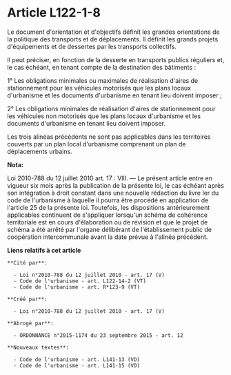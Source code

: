 # Article L122-1-8

Le document d'orientation et d'objectifs définit les grandes orientations de la politique des transports et de déplacements.
Il définit les grands projets d'équipements et de dessertes par les transports collectifs. 

Il peut préciser, en fonction de la desserte en transports publics réguliers et, le cas échéant, en tenant compte de la
destination des bâtiments : 

1° Les obligations minimales ou maximales de réalisation d'aires de stationnement pour les véhicules motorisés que les plans
locaux d'urbanisme et les documents d'urbanisme en tenant lieu doivent imposer ; 

2° Les obligations minimales de réalisation d'aires de stationnement pour les véhicules non motorisés que les plans locaux
d'urbanisme et les documents d'urbanisme en tenant lieu doivent imposer. 

Les trois alinéas précédents ne sont pas applicables dans les territoires couverts par un plan local d'urbanisme comprenant
un plan de déplacements urbains.

**Nota:**

Loi 2010-788 du 12 juillet 2010 art. 17 : VIII. ― Le présent article entre en vigueur six mois après la publication de la
présente loi, le cas échéant après son intégration à droit constant dans une nouvelle rédaction du livre Ier du code de
l'urbanisme à laquelle il pourra être procédé en application de l'article 25 de la présente loi.
Toutefois, les dispositions antérieurement applicables continuent de s'appliquer lorsqu'un schéma de cohérence territoriale
est en cours d'élaboration ou de révision et que le projet de schéma a été arrêté par l'organe délibérant de l'établissement
public de coopération intercommunale avant la date prévue à l'alinéa précédent.

**Liens relatifs à cet article**

	**Cité par**:

	  - Loi n°2010-788 du 12 juillet 2010 - art. 17 (V)
	  - Code de l'urbanisme - art. L122-14-2 (VT)
	  - Code de l'urbanisme - art. R*123-9 (VT)

	**Créé par**:

	  - Loi n°2010-788 du 12 juillet 2010 - art. 17 (V)

	**Abrogé par**:

	  - ORDONNANCE n°2015-1174 du 23 septembre 2015 - art. 12

	**Nouveaux textes**:

	  - Code de l'urbanisme - art. L141-13 (VD)
	  - Code de l'urbanisme - art. L141-15 (VD)
